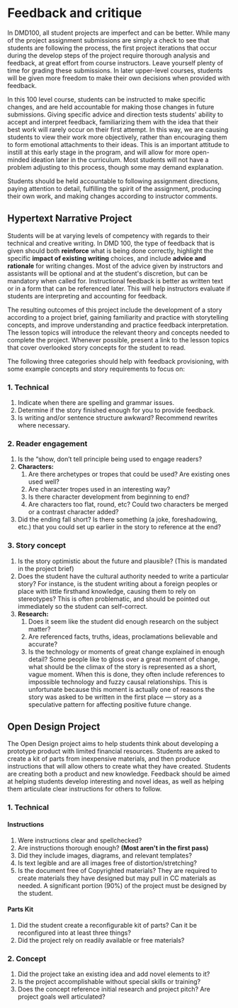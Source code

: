# Feedback and critique

In DMD100, all student projects are imperfect and can be better. While many of the project assignment submissions are simply a check to see that students are following the process, the first project iterations that occur during the develop steps of the project require thorough analysis and feedback, at great effort from course instructors. Leave yourself plenty of time for grading these submissions. In later upper-level courses, students will be given more freedom to make their own decisions when provided with feedback.

In this 100 level course, students can be instructed to make specific changes, and are held accountable for making those changes in future submissions. Giving specific advice and direction tests students' ability to accept and interpret feedback, familiarizing them with the idea that their best work will rarely occur on their first attempt. In this way, we are causing students to view their work more objectively, rather than encouraging them to form emotional attachments to their ideas. This is an important attitude to instill at this early stage in the program, and will allow for more open-minded ideation later in the curriculum. Most students will not have a problem adjusting to this process, though some may demand explanation.

Students should be held accountable to following assignment directions, paying attention to detail, fulfilling the spirit of the assignment, producing their own work, and making changes according to instructor comments.

## Hypertext Narrative Project

Students will be at varying levels of competency with regards to their technical and creative writing. In DMD 100, the type of feedback that is given should both **reinforce** what is being done correctly, highlight the specific **impact of existing writing** choices, and include **advice and rationale** for writing changes. Most of the advice given by instructors and assistants will be optional and at the student's discretion, but can be mandatory when called for. Instructional feedback is better as written text or in a form that can be referenced later. This will help instructors evaluate if students are interpreting and accounting for feedback.

The resulting outcomes of this project include the development of a story according to a project brief, gaining familiarity and practice with storytelling concepts, and improve understanding and practice feedback interpretation. The lesson topics will introduce the relevant theory and concepts needed to complete the project. Whenever possible, present a link to the lesson topics that cover overlooked story concepts for the student to read.

The following three categories should help with feedback provisioning, with some example concepts and story requirements to focus on:

### 1. Technical

1. Indicate when there are spelling and grammar issues.
2. Determine if the story finished enough for you to provide feedback.
3. Is writing and/or sentence structure awkward? Recommend rewrites where necessary.

### 2. Reader engagement

1. Is the “show, don’t tell principle being used to engage readers?
2. **Characters:**
   1. Are there archetypes or tropes that could be used? Are existing ones used well?
   2. Are character tropes used in an interesting way?
   3. Is there character development from beginning to end?
   4. Are characters too flat, round, etc? Could two characters be merged or a contrast character added?
3. Did the ending fall short? Is there something \(a joke, foreshadowing, etc.\) that you could set up earlier in the story to reference at the end?

### 3. Story concept

1. Is the story optimistic about the future and plausible? \(This is mandated in the project brief\)
2. Does the student have the cultural authority needed to write a particular story? For instance, is the student writing about a foreign peoples or place with little firsthand knowledge, causing them to rely on stereotypes? This is often problematic, and should be pointed out immediately so the student can self-correct.
3. **Research:**
   1. Does it seem like the student did enough research on the subject matter?
   2. Are referenced facts, truths, ideas, proclamations believable and accurate?
   3. Is the technology or moments of great change explained in enough detail? Some people like to gloss over a great moment of change, what should be the climax of the story is represented as a short, vague moment. When this is done, they often include references to impossible technology and fuzzy causal relationships. This is unfortunate because this moment is actually one of reasons the story was asked to be written in the first place — story as a speculative pattern for affecting positive future change.

## Open Design Project

The Open Design project aims to help students think about developing a prototype product with limited financial resources. Students are asked to create a kit of parts from inexpensive materials, and then produce instructions that will allow others to create what they have created. Students are creating both a product and new knowledge. Feedback should be aimed at helping students develop interesting and novel ideas, as well as helping them articulate clear instructions for others to follow.

### 1. Technical

#### Instructions
1. Were instructions clear and spellchecked? 
2. Are instructions thorough enough? **(Most aren't in the first pass)**
3. Did they include images, diagrams, and relevant templates?
4. Is text legible and are all images free of distortion/stretching?
5. Is the document free of Copyrighted materials? They are required to create materials they have designed but may pull in CC materials as needed. A significant portion (90%) of the project must be designed by the student.

#### Parts Kit
1. Did the student create a reconfigurable kit of parts? Can it be reconfigured into at least three things?
2. Did the project rely on readily available or free materials?

### 2. Concept
1. Did the project take an existing idea and add novel elements to it?
2. Is the project accomplishable without special skills or training?
3. Does the concept reference initial research and project pitch? Are project goals well articulated?
